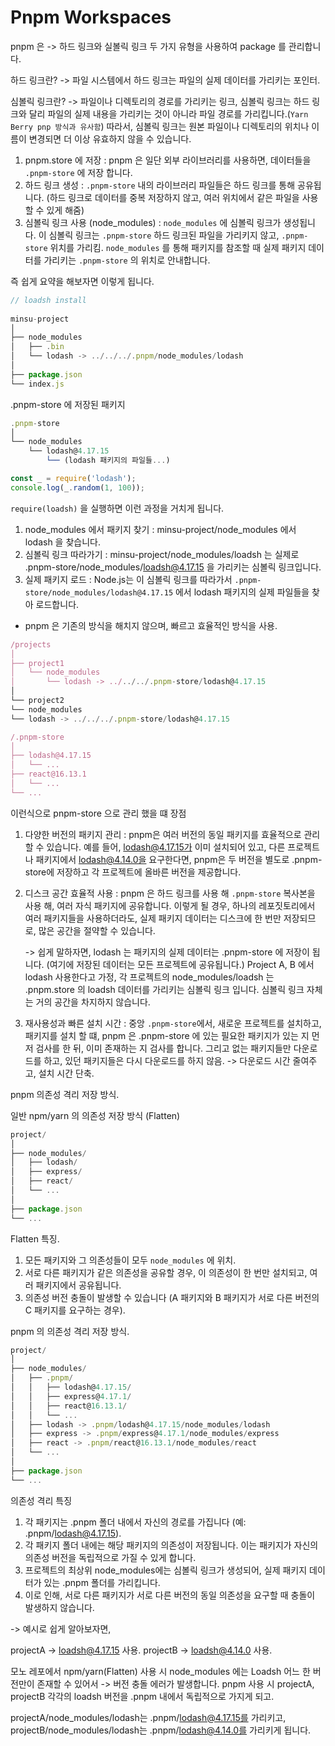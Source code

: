 # Pnpm Workspaces 

pnpm 은 -> 하드 링크와 실볼릭 링크 두 가지 유형을 사용하여 package 를 관리합니다. 

하드 링크란? 
-> 파일 시스템에서 하드 링크는 파일의 실제 데이터를 가리키는 포인터. 

심볼릭 링크란? 
-> 파일이나 디렉토리의 경로를 가리키는 링크, 심볼릭 링크는 하드 링크와 달리 파일의 실제 내용을 가리키는 것이 아니라 파일 경로를 가리킵니다.(`Yarn Berry pnp 방식과 유사함`)
따라서, 심볼릭 링크는 원본 파일이나 디렉토리의 위치나 이름이 변경되면 더 이상 유효하지 않을 수 있습니다.

1. pnpm.store 에 저장 : pnpm 은 일단 외부 라이브러리를 사용하면, 데이터들을 `.pnpm-store` 에 저장 합니다. 
2. 하드 링크 생성 : `.pnpm-store` 내의 라이브러리 파일들은 하드 링크를 통해 공유됩니다. (하드 링크로 데이터를 중복 저장하지 않고, 여러 위치에서 같은 파일을 사용할 수 있게 해줌)
3. 심볼릭 링크 사용 (node_modules) : `node_modules` 에 심볼릭 링크가 생성됩니다. 이 심볼릭 링크는 `.pnpm-store` 하드 링크된 파일을 가리키지 않고, `.pnpm-store` 위치를 가리킴. `node_modules` 를 통해 패키지를 참조할 때 실제 패키지 데이터를 가리키는 `.pnpm-store` 의 위치로 안내합니다.

즉 쉽게 요약을 해보자면 이렇게 됩니다.

``` javascript
// loadsh install 
 
minsu-project
│
├── node_modules
│   ├── .bin
│   └── lodash -> ../../../.pnpm/node_modules/lodash
│
├── package.json
└── index.js
```

.pnpm-store 에 저장된 패키지 

``` javascript
.pnpm-store
│
└── node_modules
    └── lodash@4.17.15
        └── (lodash 패키지의 파일들...)
```

``` javascript
const _ = require('lodash');
console.log(_.random(1, 100));
```

`require(loadsh)` 을 실행하면 이런 과정을 거치게 됩니다. 

1. node_modules 에서 패키지 찾기 : minsu-project/node_modules 에서 lodash 을 찾습니다.
2. 심볼릭 링크 따라가기 : minsu-project/node_modules/loadsh 는 실제로 .pnpm-store/node_modules/loadsh@4.17.15 을 가리키는 심볼릭 링크입니다. 
3. 실제 패키지 로드 : Node.js는 이 심볼릭 링크를 따라가서 `.pnpm-store/node_modules/lodash@4.17.15` 에서 lodash 패키지의 실제 파일들을 찾아 로드합니다.

- pnpm 은 기존의 방식을 해치지 않으며, 빠르고 효율적인 방식을 사용. 

``` javascript
/projects
│
├── project1
│   └── node_modules
│       └── lodash -> ../../../.pnpm-store/lodash@4.17.15
│
└── project2
└── node_modules
└── lodash -> ../../../.pnpm-store/lodash@4.17.15
```


``` javascript
/.pnpm-store
│
├── lodash@4.17.15
│   └── ...
├── react@16.13.1
│   └── ...
└── ...
```

이런식으로 pnpm-store 으로 관리 했을 떄 장점

1. 다양한 버전의 패키지 관리 :  pnpm은 여러 버전의 동일 패키지를 효율적으로 관리할 수 있습니다. 예를 들어, lodash@4.17.15가 이미 설치되어 있고, 다른 프로젝트나 패키지에서 lodash@4.14.0을 요구한다면, pnpm은 두 버전을 별도로 .pnpm-store에 저장하고 각 프로젝트에 올바른 버전을 제공합니다.

2. 디스크 공간 효율적 사용 : pnpm 은 하드 링크를 사용 해 `.pnpm-store` 복사본을 사용 해, 여러 자식 패키지에 공유합니다. 이렇게 될 경우, 하나의 레포짓토리에서 여러 패키지들을 사용하더라도,
실제 패키지 데이터는 디스크에 한 번만 저장되므로, 많은 공간을 절약할 수 있습니다.
   
    -> 쉽게 말하자면, lodash 는 패키지의 실제 데이터는 .pnpm-store 에 저장이 됩니다. (여기에 저장된 데이터는 모든 프로젝트에 공유됩니다.)
    Project A, B 에서 lodash 사용한다고 가정, 각 프로젝트의 node_modules/loadsh 는 .pnpm.store 의 loadsh 데이터를 가리키는 심볼릭 링크 입니다. 
   심볼릭 링크 자체는 거의 공간을 차지하지 않습니다. 

3. 재사용성과 빠른 설치 시간 : 중앙 `.pnpm-store`에서, 새로운 프로젝트를 설치하고, 패키지를 설치 할 떄, pnpm 은 .pnpm-store 에 있는 필요한 패키지가 있는 지 먼저 검사를 한 뒤,
이미 존재하는 지 검사를 합니다. 그리고 없는 패키지들만 다운로드를 하고, 있던 패키지들은 다시 다운로드를 하지 않음. -> 다운로드 시간 줄여주고, 설치 시간 단축. 


pnpm 의존성 격리 저장 방식. 

일반 npm/yarn 의 의존성 저장 방식 (Flatten) 
 
``` javascript
project/
│
├── node_modules/
│   ├── lodash/
│   ├── express/
│   ├── react/
│   └── ...
│
├── package.json
└── ...
```

Flatten 특징.

1. 모든 패키지와 그 의존성들이 모두 `node_modules` 에 위치. 
2. 서로 다른 패키지가 같은 의존성을 공유할 경우, 이 의존성이 한 번만 설치되고, 여러 패키지에서 공유됩니다.
3. 의존성 버전 충돌이 발생할 수 있습니다 (A 패키지와 B 패키지가 서로 다른 버전의 C 패키지를 요구하는 경우).

pnpm 의 의존성 격리 저장 방식. 

``` javascript
project/
│
├── node_modules/
│   ├── .pnpm/
│   │   ├── lodash@4.17.15/
│   │   ├── express@4.17.1/
│   │   ├── react@16.13.1/
│   │   └── ...
│   ├── lodash -> .pnpm/lodash@4.17.15/node_modules/lodash
│   ├── express -> .pnpm/express@4.17.1/node_modules/express
│   ├── react -> .pnpm/react@16.13.1/node_modules/react
│   └── ...
│
├── package.json
└── ...
```

의존성 격리 특징 
1. 각 패키지는 .pnpm 폴더 내에서 자신의 경로를 가집니다 (예: .pnpm/lodash@4.17.15).
2. 각 패키지 폴더 내에는 해당 패키지의 의존성이 저장됩니다. 이는 패키지가 자신의 의존성 버전을 독립적으로 가질 수 있게 합니다.
3. 프로젝트의 최상위 node_modules에는 심볼릭 링크가 생성되어, 실제 패키지 데이터가 있는 .pnpm 폴더를 가리킵니다.
4. 이로 인해, 서로 다른 패키지가 서로 다른 버전의 동일 의존성을 요구할 때 충돌이 발생하지 않습니다.

-> 예시로 쉽게 알아보자면, 

projectA -> loadsh@4.17.15 사용.
projectB -> loadsh@4.14.0 사용.

모노 레포에서 npm/yarn(Flatten) 사용 시 node_modules 에는 Loadsh 어느 한 버전만이 존재할 수 있어서 -> 버전 충돌 에러가 발생합니다. 
pnpm 사용 시 projectA, projectB 각각의 loadsh 버전을 .pnpm 내에서 독립적으로 가지게 되고.

projectA/node_modules/lodash는 .pnpm/lodash@4.17.15를 가리키고, projectB/node_modules/lodash는 .pnpm/lodash@4.14.0를 가리키게 됩니다. 
